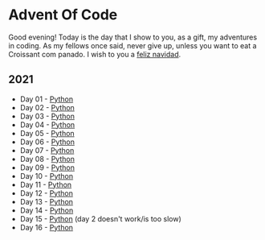 # Advent Of Code

Good evening! Today is the day that I show to you, as a gift, my adventures in coding. As my fellows once said, never give up, unless you want to eat a Croissant com panado. I wish to you a [feliz navidad](https://youtu.be/ihW56Xa3XGQ).

## 2021
- Day 01 - [Python](<2021/day01>)
- Day 02 - [Python](<2021/day02>)
- Day 03 - [Python](<2021/day03>)
- Day 04 - [Python](<2021/day04>)
- Day 05 - [Python](<2021/day05>)
- Day 06 - [Python](<2021/day06>)
- Day 07 - [Python](<2021/day07>)
- Day 08 - [Python](<2021/day08>)
- Day 09 - [Python](<2021/day09>)
- Day 10 - [Python](<2021/day10>)
- Day 11 - [Python](<2021/day11>)
- Day 12 - [Python](<2021/day12>)
- Day 13 - [Python](<2021/day13>)
- Day 14 - [Python](<2021/day14>)
- Day 15 - [Python](<2021/day15>) (day 2 doesn't work/is too slow)
- Day 16 - [Python](<2021/day16>) 
